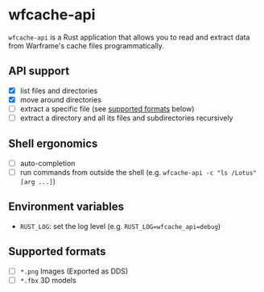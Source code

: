 # wfcache-api

`wfcache-api` is a Rust application that allows you to read and extract data 
from Warframe's cache files programmatically.

## API support

- [x] list files and directories
- [x] move around directories
- [ ] extract a specific file (see [supported formats](#supported-formats) below)
- [ ] extract a directory and all its files and subdirectories recursively

## Shell ergonomics

- [ ] auto-completion
- [ ] run commands from outside the shell (e.g. `wfcache-api -c "ls /Lotus" [arg ...]`)

## Environment variables

- `RUST_LOG`: set the log level (e.g. `RUST_LOG=wfcache_api=debug`)

## Supported formats

- [ ] `*.png` Images (Exported as DDS)
- [ ] `*.fbx` 3D models
